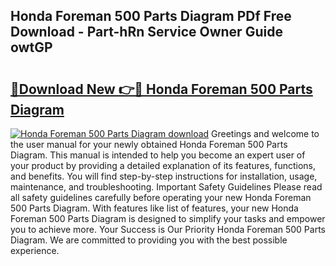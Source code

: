 ## Honda Foreman 500 Parts Diagram PDf Free Download - Part-hRn Service Owner Guide owtGP

# <h2><a href="http://dfm8yk.blite.top/?on=Honda+Foreman+500+Parts+Diagram">🔗Download New 👉🔴 Honda Foreman 500 Parts Diagram</a></h2>

[![Honda Foreman 500 Parts Diagram download](https://i.imgur.com/lujVjoI.png)](http://dfm8yk.blite.top/?on=Honda+Foreman+500+Parts+Diagram)
Greetings and welcome to the user manual for your newly obtained Honda Foreman 500 Parts Diagram. This manual is intended to help you become an expert user of your product by providing a detailed explanation of its features, functions, and benefits. You will find step-by-step instructions for installation, usage, maintenance, and troubleshooting. Important Safety Guidelines Please read all safety guidelines carefully before operating your new Honda Foreman 500 Parts Diagram. With features like list of features, your new Honda Foreman 500 Parts Diagram is designed to simplify your tasks and empower you to achieve more. Your Success is Our Priority Honda Foreman 500 Parts Diagram. We are committed to providing you with the best possible experience.
